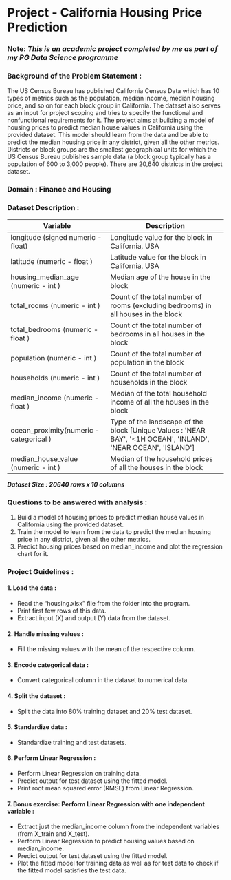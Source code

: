 # Project - California Housing Price Prediction

### Note: _This is an academic project completed by me as part of my PG Data Science programme_

### Background of the Problem Statement :
The US Census Bureau has published California Census Data which has 10 types of metrics such as the population, median income, median housing price, and so on for each block group in California. The dataset also serves as an input for project scoping and tries to specify the functional and nonfunctional requirements for it.
The project aims at building a model of housing prices to predict median house values in California using the provided dataset. This model should learn from the data and be able to predict the median housing price in any district, given all the other metrics.
Districts or block groups are the smallest geographical units for which the US Census Bureau publishes sample data (a block group typically has a population of 600 to 3,000 people). There are 20,640 districts in the project dataset.

### Domain : Finance and Housing

### Dataset Description :


| Variable | Description |
| -------- | ----------- |
|longitude (signed numeric - float)      | Longitude value for the block in California, USA|
|latitude (numeric - float )             | Latitude value for the block in California, USA|
|housing_median_age (numeric - int )     | Median age of the house in the block|
| total_rooms (numeric - int )           | Count of the total number of rooms (excluding bedrooms) in all houses in the block|
|total_bedrooms (numeric - float )       | Count of the total number of bedrooms in all houses in the block|
|population (numeric - int )             | Count of the total number of population in the block|
|households (numeric - int )             | Count of the total number of households in the block|
|median_income (numeric - float )        | Median of the total household income of all the houses in the block|
|ocean_proximity(numeric - categorical ) | Type of the landscape of the block [Unique Values : 'NEAR BAY', '<1H OCEAN', 'INLAND', 'NEAR OCEAN', 'ISLAND']|
|median_house_value (numeric - int )     | Median of the household prices of all the houses in the block|

**_Dataset Size :​ ​20640 rows x 10 columns_**

### Questions to be answered with analysis :
1. Build a model of housing prices to predict median house values in California using the provided dataset.
2. Train the model to learn from the data to predict the median housing price in any district, given all the other metrics.
3. Predict housing prices based on median_income and plot the regression chart for it.

### Project Guidelines :

#### 1. Load the data :
* Read the “housing.xlsx” file from the folder into the program.
* Print first few rows of this data.
* Extract input (X) and output (Y) data from the dataset.

#### 2. Handle missing values :
* Fill the missing values with the mean of the respective column.

#### 3. Encode categorical data :
* Convert categorical column in the dataset to numerical data.

#### 4. Split the dataset :
* Split the data into 80% training dataset and 20% test dataset.

#### 5. Standardize data :
* Standardize training and test datasets.

#### 6. Perform Linear Regression :
* Perform Linear Regression on training data.
* Predict output for test dataset using the fitted model.
* Print root mean squared error (RMSE) from Linear Regression.

#### 7. Bonus exercise: Perform Linear Regression with one independent variable :
* Extract just the median_income column from the independent variables
(from X_train and X_test).
* Perform Linear Regression to predict housing values based on median_income.
* Predict output for test dataset using the fitted model.
* Plot the fitted model for training data as well as for test data to check if the fitted model
satisfies the test data.

